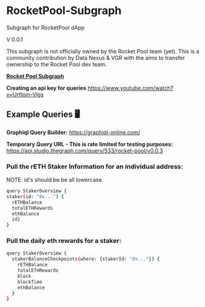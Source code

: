 # RocketPool-Subgraph
Subgraph for RocketPool dApp

V 0.0.1

This subgraph is not officially owned by the Rocket Pool team (yet). This is a community contribution by Data Nexus & VGR with the aims to transfer ownership to the Rocket Pool dev team. 

**[Rocket Pool Subgraph](https://thegraph.com/hosted-service/subgraph/data-nexus/rocket-pool-goerli)**

**Creating an api key for queries**
https://www.youtube.com/watch?v=UrfIpm-Vlgs

## **Example Queries 🖥️**

**Graphiql Query Builder:**
https://graphiql-online.com/

**Temporary Query URL - This is rate limited for testing purposes:**
https://api.studio.thegraph.com/query/533/rocket-pool/v0.0.3

### Pull the rETH Staker Information for an individual address:
NOTE: id's should be be all lowercase 

```bash
query StakerOverview {
staker(id: "0x...") {
  rETHBalance
  totalETHRewards
  ethBalance
  id}
}
```

### Pull the daily eth rewards for a staker:
```bash
query StakerOverview {
  stakerBalanceCheckpoints(where: {stakerId: "0x..."}) {
    rETHBalance
    totalETHRewards
    block
    blockTime
    ethBalance
  }
}
```


